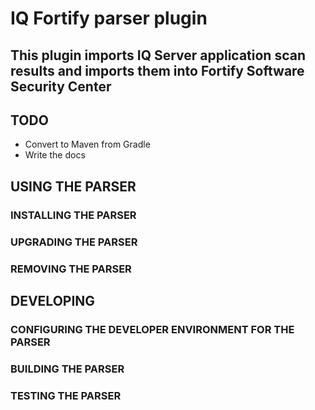 # IQ Fortify parser plugin
## This plugin imports IQ Server application scan results and imports them into Fortify Software Security Center

## TODO
- Convert to Maven from Gradle
- Write the docs

## USING THE PARSER

### INSTALLING THE PARSER

### UPGRADING THE PARSER

### REMOVING THE PARSER

## DEVELOPING

### CONFIGURING THE DEVELOPER ENVIRONMENT FOR THE PARSER

### BUILDING THE PARSER

### TESTING THE PARSER

